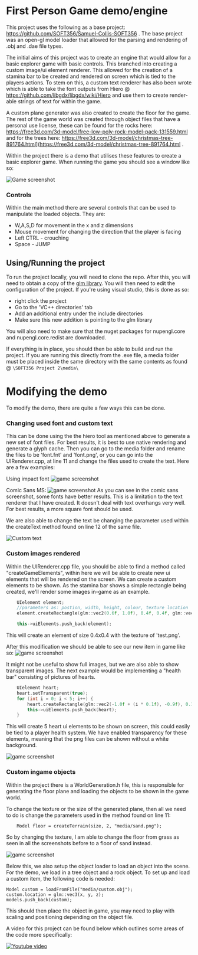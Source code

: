 



# First Person Game demo/engine


This project uses the following as a base project: https://github.com/SOFT356/Samuel-Collis-SOFT356 . The base project was an open-gl model loader that allowed for the parsing and rendering of .obj and .dae file types.

The initial aims of this project was to create an engine that would allow for a basic explorer game with basic controls.  This branched into creating a custom image/ui element renderer. This allowed for the creation of a stamina bar to be created and rendered on screen which is tied to the players actions. To stem on this, a custom text renderer has also been wrote which is able to take the font outputs from Hiero @ https://github.com/libgdx/libgdx/wiki/Hiero  and use them to create render-able strings of text for within the game.
 
 A custom plane generator was also created to create the floor for the game. The rest of the game world was created through object files that have a personal use license, these can be found for the rocks here: https://free3d.com/3d-model/free-low-poly-rock-model-pack-131559.html and for the trees here: https://free3d.com/3d-model/christmas-tree-891764.html](https://free3d.com/3d-model/christmas-tree-891764.html .

Within the project there is a demo that utilises these features to create a basic explorer game.  When running the game you should see a window like so: 


![Game screenshot](https://imgur.com/aWgp8ae.jpg "In game window")




### Controls

Within the main method there are several controls that can be used to manipulate the loaded objects. They are:

- W,A,S,D for movement in the x and z dimensions
- Mouse movement for changing the direction that the player is facing
- Left CTRL - crouching
- Space - JUMP

## Using/Running the project

To run the project locally, you will need to clone the repo. After this, you will need to obtain a copy of the [glm library]([https://glm.g-truc.net/0.9.9/index.html](https://glm.g-truc.net/0.9.9/index.html)). You will then need to edit the configuration of the project. If you're using visual studio, this is done as so:
- right click the project
- Go to the 'VC++ directories' tab
- Add an additional entry under the include directories
- Make sure this new addition is pointing to the glm library

You will also need to make sure that the nuget packages for nupengl.core and nupengl.core.redist are downloaded.  

If everything is in place, you should then be able to build and run the project. If you are running this directly from the .exe file, a media folder must be placed inside the same directory with the same contents as found @ `\SOFT356 Project 2\media\`

# Modifying the demo

To modify the demo, there are quite a few ways this can be done. 

### Changing used font and custom text

This can be done using the the hiero tool as mentioned above to generate a new set of font files. For best results, it is best to use native rendering and generate a glyph cache. Then you can go to the media folder and rename the files to be 'font.fnt' and 'font.png', or you can go into the UIRenderer.cpp, at line 11 and change the files used to create the text.
Here are a few examples: 

Using impact font
![game screenshot](https://i.imgur.com/n3pC4O3.png "impact font")

Comic Sans MS: 
![game screenshot](https://i.imgur.com/McLkhVe.png "comic sans font")
As you can see in the comic sans screenshot, some fonts have better results. This is a limitation to the text renderer that I have created. It doesn't deal with text overhangs very well. For best results, a more square font should be used.

We are also able to change the text be changing the parameter used within the createText method found on line 12 of the same file.

![Custom text](https://i.imgur.com/pjMRtpW.png "Custom text")

### Custom images rendered

Within the UIRenderer.cpp file, you should be able to find a method called "createGameElements", within here we will be able to create new ui elements that will be rendered on the screen. We can create a custom elements to be shown. As the stamina bar shows a simple rectangle being created, we'll render some images in-game as an example.

``` c++
	UIelement element;
	//parameters as: postion, width, height, colour, texture location
	element.createRectangle(glm::vec2(0.6f, 1.0f), 0.4f, 0.4f, glm::vec4(0.29f, 0.0f, 1.0f, 0.5f), "media/test.png");

	this->uiElements.push_back(element);
```
This will create an element of size 0.4x0.4 with the texture of 'test.png'. 

After this modification we should be able to see our new item in game like so:
![game screenshot](https://i.imgur.com/yOdLMoS.png "custom image rendered")

It might not be useful to show full images, but we are also able to show transparent images. The next example would be implementing a "health bar" consisting of pictures of hearts.

``` c++
	UIelement heart;
	heart.setTransparent(true);
	for (int i = 0; i < 5; i++) {
		heart.createRectangle(glm::vec2(-1.0f + (i * 0.1f), -0.9f), 0.1f, 0.1f, glm::vec4(0.0f, 0.0f, 0.0f, 0.0f), "media/heart.png");
		this->uiElements.push_back(heart);
	}

``` 
This will create 5 heart ui elements to be shown on screen, this could easily be tied to a player health system. We have enabled transparency for these elements, meaning that the png files can be shown without a white background. 

![game screenshot](https://i.imgur.com/KiKQ3pO.png "custom image rendered")

### Custom ingame objects
Within the project there is a WorldGeneration.h file, this is responsible for generating the floor plane and loading the objects to be shown in the game world.

To change the texture or the size of the generated plane, then all we need to do is change the parameters used in the method found on line 11: 

``` 	Model floor = createTerrain(size, 2, "media/sand.png"); ```

So by changing the texture, I am able to change the floor from grass as seen in all the screenshots before to a floor of sand instead.

![game screenshot](https://i.imgur.com/8NQC9bP.png "custom floor rendered")

Below this, we also setup the object loader to load an object into the scene. For the demo, we load in a tree object and a rock object.  To set up and load a custom item, the following code is needed: 

```
Model custom = loadFromFile("media/custom.obj");
custom.location = glm::vec3(x, y, z);
models.push_back(custom);
```
This should then place the object in game, you may need to play with scaling and positioning depending on the object file.


A video for this project can be found below which outlines some areas of the code more specifically: 

[![Youtube video](http://img.youtube.com/vi/77PVXP2GQ6M/0.jpg)](https://www.youtube.com/watch?v=77PVXP2GQ6M "Video Title")


